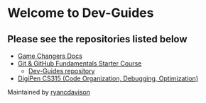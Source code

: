 # Welcome to Dev-Guides

## Please see the repositories listed below
- [Game Changers Docs](https://github.com/dev-guides/gamechangers-docs)
- [Git & GitHub Fundamentals Starter Course](https://classroom.github.com/a/_H1ZWa41)
  - [Dev-Guides repository](https://github.com/dev-guides/github-starter-course)
- [DigiPen CS315 (Code Organization, Debugging, Optimization)](https://github.com/dev-guides/CS315-CourseMaterials)


Maintained by [ryancdavison](https://github.com/orgs/dev-guides/repositories)
